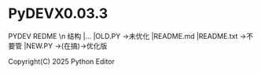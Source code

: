 # PyDEVX0.03.3
PYDEV REDME \n
结构
|...
|OLD.PY ->未优化
|README.md 
|README.txt ->不要管
|NEW.PY ->(在搞)->优化版

Copyright(C) 2025
Python Editor
